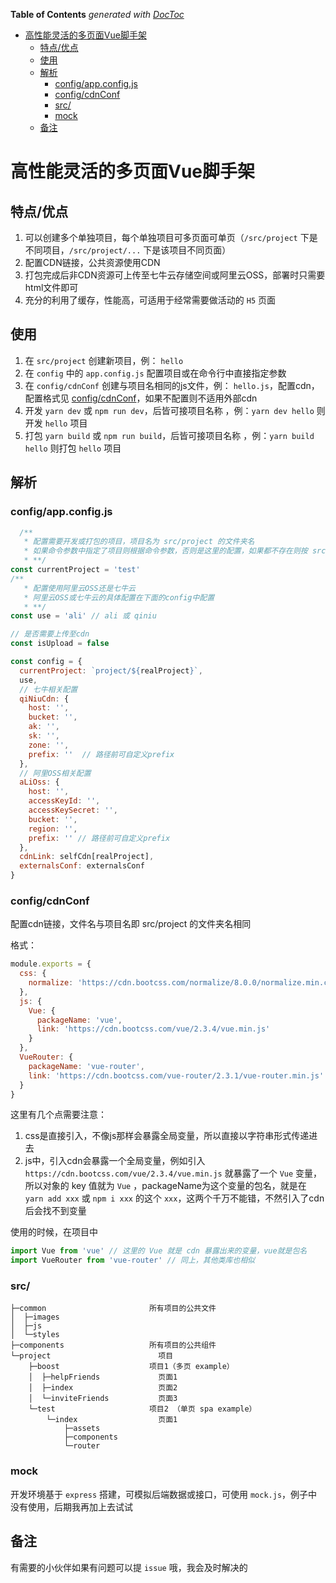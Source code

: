 <!-- START doctoc generated TOC please keep comment here to allow auto update -->
<!-- DON'T EDIT THIS SECTION, INSTEAD RE-RUN doctoc TO UPDATE -->
**Table of Contents**  *generated with [DocToc](https://github.com/thlorenz/doctoc)*

- [高性能灵活的多页面Vue脚手架](#高性能灵活的多页面vue脚手架)
  - [特点/优点](#特点优点)
  - [使用](#使用)
  - [解析](#解析)
    - [config/app.config.js](#configappconfigjs)
    - [config/cdnConf](#configcdnconf)
    - [src/](#src)
    - [mock](#mock)
  - [备注](#备注)

<!-- END doctoc generated TOC please keep comment here to allow auto update -->

# 高性能灵活的多页面Vue脚手架

## 特点/优点

1. 可以创建多个单独项目，每个单独项目可多页面可单页（`/src/project` 下是不同项目，`/src/project/...` 下是该项目不同页面）
2. 配置CDN链接，公共资源使用CDN
3. 打包完成后非CDN资源可上传至七牛云存储空间或阿里云OSS，部署时只需要html文件即可
4. 充分的利用了缓存，性能高，可适用于经常需要做活动的 `H5` 页面

## 使用

1. 在 `src/project` 创建新项目，例： `hello`
2. 在 `config` 中的 `app.config.js` 配置项目或在命令行中直接指定参数
3. 在 `config/cdnConf` 创建与项目名相同的js文件，例： `hello.js`，配置cdn，配置格式见  [config/cdnConf](#configcdnconf)，如果不配置则不适用外部cdn
4. 开发 `yarn dev` 或 `npm run dev`，后皆可接项目名称 ，例：`yarn dev hello` 则开发 `hello` 项目
5. 打包 `yarn build` 或 `npm run build`，后皆可接项目名称 ，例：`yarn build hello` 则打包 `hello` 项目

## 解析

### config/app.config.js 

```js
  /**
   * 配置需要开发或打包的项目，项目名为 src/project 的文件夹名
   * 如果命令参数中指定了项目则根据命令参数，否则是这里的配置，如果都不存在则按 src/project 下的第一个目录为准
   * **/
const currentProject = 'test'
/**
   * 配置使用阿里云OSS还是七牛云
   * 阿里云OSS或七牛云的具体配置在下面的config中配置
   * **/
const use = 'ali' // ali 或 qiniu

// 是否需要上传至cdn
const isUpload = false

const config = {
  currentProject: `project/${realProject}`,
  use,
  // 七牛相关配置
  qiNiuCdn: {
    host: '',
    bucket: '',
    ak: '',
    sk: '',
    zone: '',
    prefix: ''  // 路径前可自定义prefix
  },
  // 阿里OSS相关配置
  aLiOss: {
    host: '',
    accessKeyId: '',
    accessKeySecret: '',
    bucket: '',
    region: '',
    prefix: '' // 路径前可自定义prefix
  },
  cdnLink: selfCdn[realProject],
  externalsConf: externalsConf
}

```


### config/cdnConf

配置cdn链接，文件名与项目名即 src/project 的文件夹名相同

格式：

```js
module.exports = {
  css: {
    normalize: 'https://cdn.bootcss.com/normalize/8.0.0/normalize.min.css'
  },
  js: {
    Vue: {
      packageName: 'vue',
      link: 'https://cdn.bootcss.com/vue/2.3.4/vue.min.js'
    }
  },
  VueRouter: {
    packageName: 'vue-router',
    link: 'https://cdn.bootcss.com/vue-router/2.3.1/vue-router.min.js'
  }
}
```

这里有几个点需要注意：

1. css是直接引入，不像js那样会暴露全局变量，所以直接以字符串形式传递进去
2. js中，引入cdn会暴露一个全局变量，例如引入 `https://cdn.bootcss.com/vue/2.3.4/vue.min.js` 就暴露了一个 `Vue` 变量，所以对象的 key 值就为 `Vue` ，packageName为这个变量的包名，就是在 `yarn add xxx` 或 `npm i xxx` 的这个 `xxx`，这两个千万不能错，不然引入了cdn后会找不到变量

使用的时候，在项目中

```js
import Vue from 'vue' // 这里的 Vue 就是 cdn 暴露出来的变量，vue就是包名
import VueRouter from 'vue-router' // 同上，其他类库也相似
```

### src/

```
├─common                       所有项目的公共文件
│  ├─images
│  ├─js
│  └─styles
├─components                   所有项目的公共组件
└─project                        项目
    ├─boost                    项目1（多页 example）
    │  ├─helpFriends             页面1
    │  ├─index                   页面2 
    │  └─inviteFriends           页面3
    └─test                     项目2 （单页 spa example）
        └─index                  页面1
            ├─assets
            ├─components
            └─router
```

### mock

开发环境基于 `express` 搭建，可模拟后端数据或接口，可使用 `mock.js`，例子中没有使用，后期我再加上去试试

## 备注

有需要的小伙伴如果有问题可以提 `issue` 哦，我会及时解决的